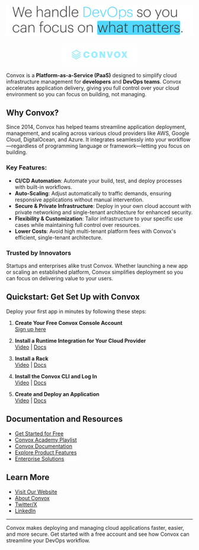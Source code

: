<div align="center">
  <img src="/profile/images/banner2.png" alt="Convox Banner">
</div>

<br>

<div align="center">
  <img src="/profile/images/wordmark-logo.png" alt="Convox Logo">
</div>

Convox is a **Platform-as-a-Service (PaaS)** designed to simplify cloud infrastructure management for **developers** and **DevOps teams**. Convox accelerates application delivery, giving you full control over your cloud environment so you can focus on building, not managing.

## Why Convox?

Since 2014, Convox has helped teams streamline application deployment, management, and scaling across various cloud providers like AWS, Google Cloud, DigitalOcean, and Azure. It integrates seamlessly into your workflow—regardless of programming language or framework—letting you focus on building.

### Key Features:
- **CI/CD Automation**: Automate your build, test, and deploy processes with built-in workflows.
- **Auto-Scaling**: Adjust automatically to traffic demands, ensuring responsive applications without manual intervention.
- **Secure & Private Infrastructure**: Deploy in your own cloud account with private networking and single-tenant architecture for enhanced security.
- **Flexibility & Customization**: Tailor infrastructure to your specific use cases while maintaining full control over resources.
- **Lower Costs**: Avoid high multi-tenant platform fees with Convox's efficient, single-tenant architecture.

### Trusted by Innovators

Startups and enterprises alike trust Convox. Whether launching a new app or scaling an established platform, Convox simplifies deployment so you can focus on delivering value to your users.

## Quickstart: Get Set Up with Convox

Deploy your first app in minutes by following these steps:

1. **Create Your Free Convox Console Account**  
   [Sign up here](https://console.convox.com/signup)

2. **Install a Runtime Integration for Your Cloud Provider**  
   [Video](https://youtu.be/gbY0ZUKf1L8?si=QTKQ6gM4Rc_9Z3S3) | [Docs](https://docs.convox.com/getting-started/introduction/#install-a-runtime-integration-for-your-cloud-provider)

3. **Install a Rack**  
   [Video](https://youtu.be/ugbvWz1O3HM?si=rX6dwECl4miW0pSH) | [Docs](https://docs.convox.com/getting-started/introduction/#install-a-rack)

4. **Install the Convox CLI and Log In**  
   [Video](https://youtu.be/HGajqcc1RCc?si=ujvwsxVvf1cAi45A) | [Docs](https://docs.convox.com/getting-started/introduction/#install-the-convox-cli-and-log-in)

5. **Create and Deploy an Application**  
   [Video](https://youtu.be/8QSt4-fiPXU?si=ielt4ILSsYTh1TbK) | [Docs](https://docs.convox.com/getting-started/introduction/#deploy-a-sample-app)


## Documentation and Resources
- [Get Started for Free](https://console.convox.com/signup)
- [Convox Academy Playlist](https://www.youtube.com/playlist?list=PL3w2iTa7QRGP48BP0NNgsLWCjMS9v-0go)
- [Convox Documentation](https://docs.convox.com/getting-started/introduction)
- [Explore Product Features](https://convox.com/product)
- [Enterprise Solutions](https://convox.com/enterprise)

## Learn More
- [Visit Our Website](https://convox.com)
- [About Convox](https://convox.com/about)
- [Twitter/X](https://x.com/goconvox)
- [LinkedIn](https://linkedin.com/company/convox)

---

Convox makes deploying and managing cloud applications faster, easier, and more secure. Get started with a free account and see how Convox can streamline your DevOps workflow.
